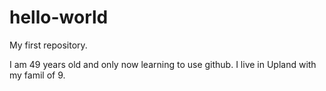 # hello-world
My first repository.

I am 49 years old and only now learning to use github.
I live in Upland with my famil of 9.
